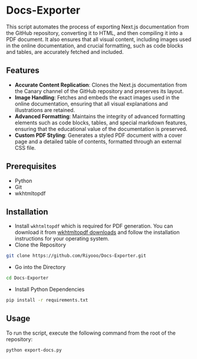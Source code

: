 # Docs-Exporter

This script automates the process of exporting Next.js documentation from the GitHub repository, converting it to HTML, and then compiling it into a PDF document. It also ensures that all visual content, including images used in the online documentation, and crucial formatting, such as code blocks and tables, are accurately fetched and included.

## Features
- **Accurate Content Replication**: Clones the Next.js documentation from the Canary channel of the GitHub repository and preserves its layout.
- **Image Handling**: Fetches and embeds the exact images used in the online documentation, ensuring that all visual explanations and illustrations are retained.
- **Advanced Formatting**: Maintains the integrity of advanced formatting elements such as code blocks, tables, and special markdown features, ensuring that the educational value of the documentation is preserved.
- **Custom PDF Styling**: Generates a styled PDF document with a cover page and a detailed table of contents, formatted through an external CSS file.


## Prerequisites

- Python
- Git
- wkhtmltopdf

## Installation
- Install `wkhtmltopdf` which is required for PDF generation. You can download it from [wkhtmltopdf downloads](https://wkhtmltopdf.org/downloads.html) and follow the installation instructions for your operating system.
- Clone the Repository
```bash
git clone https://github.com/Riyooo/Docs-Exporter.git
```
- Go into the Directory
```bash
cd Docs-Exporter
```
- Install Python Dependencies
```bash
pip install -r requirements.txt
```

## Usage

To run the script, execute the following command from the root of the repository:
```bash
python export-docs.py
```
